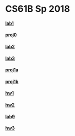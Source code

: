 # CS61B Sp 2018
#### [lab1](https://github.com/miraclezhou/cs61b/tree/master/lab1) 
#### [proj0](https://github.com/miraclezhou/cs61b/tree/master/proj0)
#### [lab2](https://github.com/miraclezhou/cs61b/tree/master/lab2)
#### [lab3](https://github.com/miraclezhou/cs61b/tree/master/lab3)
#### [proj1a](https://github.com/miraclezhou/cs61b/tree/master/proj1a)
#### [proj1b](https://github.com/miraclezhou/cs61b/tree/master/proj1b)
#### [hw1](https://github.com/miraclezhou/cs61b/tree/master/hw1)
#### [hw2](https://github.com/miraclezhou/cs61b/tree/master/hw2)
#### [lab9](https://github.com/miraclezhou/cs61b/tree/master/lab9)
#### [hw3](https://github.com/miraclezhou/cs61b/tree/master/hw3/hw3/hash)
